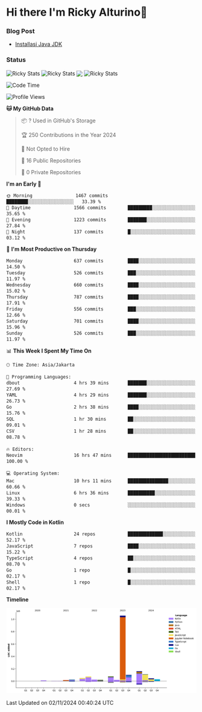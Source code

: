 # Hi there I'm Ricky Alturino👋

### Blog Post

<!-- BLOG-POST-LIST:START -->

- [Installasi Java JDK](https://onirutla.medium.com/installasi-java-jdk-ec701beeb5cb?source=rss-d9d81c918cc9------2)
<!-- BLOG-POST-LIST:END -->

### Status

<img align="center" alt="Ricky Stats" src="https://github-readme-stats.vercel.app/api?username=Alturino&theme=dark&show_icons=true&hide_border=false" />
<img align="center" alt="Ricky Stats" src="https://github-readme-stats.vercel.app/api/top-langs/?username=Alturino&theme=dark&show_icons=true&layout=compact"/>
<img align="center" width="640px" src="https://github-readme-stats.vercel.app/api/wakatime?username=Alturino&layout=compact&hide_border=true&theme=dark">
<img align="center" alt="Ricky Stats" src="https://leetcard.jacoblin.cool/onirutla?border=0&radius=20&ext=activity"/>

<!--START_SECTION:waka-->
![Code Time](http://img.shields.io/badge/Code%20Time-693%20hrs%2028%20mins-blue)

![Profile Views](http://img.shields.io/badge/Profile%20Views-0-blue)

**🐱 My GitHub Data** 

> 📦 ? Used in GitHub's Storage 
 > 
> 🏆 250 Contributions in the Year 2024
 > 
> 🚫 Not Opted to Hire
 > 
> 📜 16 Public Repositories 
 > 
> 🔑 0 Private Repositories 
 > 
**I'm an Early 🐤** 

```text
🌞 Morning                1467 commits        ████████░░░░░░░░░░░░░░░░░   33.39 % 
🌆 Daytime                1566 commits        █████████░░░░░░░░░░░░░░░░   35.65 % 
🌃 Evening                1223 commits        ███████░░░░░░░░░░░░░░░░░░   27.84 % 
🌙 Night                  137 commits         █░░░░░░░░░░░░░░░░░░░░░░░░   03.12 % 
```
📅 **I'm Most Productive on Thursday** 

```text
Monday                   637 commits         ████░░░░░░░░░░░░░░░░░░░░░   14.50 % 
Tuesday                  526 commits         ███░░░░░░░░░░░░░░░░░░░░░░   11.97 % 
Wednesday                660 commits         ████░░░░░░░░░░░░░░░░░░░░░   15.02 % 
Thursday                 787 commits         ████░░░░░░░░░░░░░░░░░░░░░   17.91 % 
Friday                   556 commits         ███░░░░░░░░░░░░░░░░░░░░░░   12.66 % 
Saturday                 701 commits         ████░░░░░░░░░░░░░░░░░░░░░   15.96 % 
Sunday                   526 commits         ███░░░░░░░░░░░░░░░░░░░░░░   11.97 % 
```


📊 **This Week I Spent My Time On** 

```text
🕑︎ Time Zone: Asia/Jakarta

💬 Programming Languages: 
dbout                    4 hrs 39 mins       ███████░░░░░░░░░░░░░░░░░░   27.69 % 
YAML                     4 hrs 29 mins       ███████░░░░░░░░░░░░░░░░░░   26.73 % 
Go                       2 hrs 38 mins       ████░░░░░░░░░░░░░░░░░░░░░   15.76 % 
SQL                      1 hr 30 mins        ██░░░░░░░░░░░░░░░░░░░░░░░   09.01 % 
CSV                      1 hr 28 mins        ██░░░░░░░░░░░░░░░░░░░░░░░   08.78 % 

🔥 Editors: 
Neovim                   16 hrs 47 mins      █████████████████████████   100.00 % 

💻 Operating System: 
Mac                      10 hrs 11 mins      ███████████████░░░░░░░░░░   60.66 % 
Linux                    6 hrs 36 mins       ██████████░░░░░░░░░░░░░░░   39.33 % 
Windows                  0 secs              ░░░░░░░░░░░░░░░░░░░░░░░░░   00.01 % 
```

**I Mostly Code in Kotlin** 

```text
Kotlin                   24 repos            █████████████░░░░░░░░░░░░   52.17 % 
JavaScript               7 repos             ████░░░░░░░░░░░░░░░░░░░░░   15.22 % 
TypeScript               4 repos             ██░░░░░░░░░░░░░░░░░░░░░░░   08.70 % 
Go                       1 repo              █░░░░░░░░░░░░░░░░░░░░░░░░   02.17 % 
Shell                    1 repo              █░░░░░░░░░░░░░░░░░░░░░░░░   02.17 % 
```



**Timeline**

![Lines of Code chart](https://raw.githubusercontent.com/Alturino/Alturino/main/assets/bar_graph.png)


 Last Updated on 02/11/2024 00:40:24 UTC
<!--END_SECTION:waka-->
